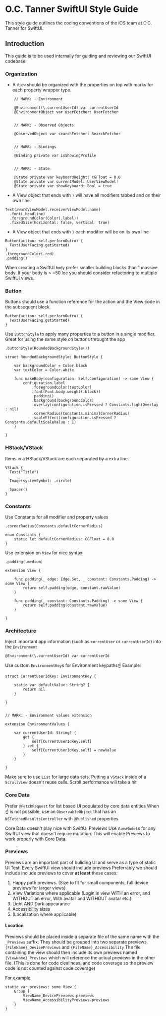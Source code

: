 
# O.C. Tanner SwiftUI Style Guide

This style guide outlines the coding conventions of the iOS team at O.C. Tanner for SwiftUI.

## Introduction

This guide is to be used internally for guiding and reviewing our SwiftUI codebase


### Organization

* A `View` should be organized with the properties on top with marks for each property wrapper type.

```
    // MARK: - Environment
    
    @Environment(\.currentUserId) var currentUserId
    @EnvironmentObject var userFetcher: UserFetcher
    
    
    // MARK: - Observed Objects
    
    @ObservedObject var searchFetcher: SearchFetcher
    
    
    // MARK: - Bindings
    
    @Binding private var isShowingProfile

    
    // MARK: - State
    
    @State private var keyboardHeight: CGFloat = 0.0
    @State private var currentModel: UserViewModel!
    @State private var showKeyboard: Bool = true
```

* A View object that ends with `)` will have all modifiers tabbed and on their own line.

```
Text(awardViewModel.receiverViewModel.name)
  .font(.headline)
  .foregroundColor(Color(.label))
  .fixedSize(horizontal: false, vertical: true)
```

* A View object that ends with `}` each modifier will be on its own line

```
Button(action: self.performOutro) {
  Text(UserFacing.getStarted)
}
.foregroundColor(.red)
.padding()
```

When creating a SwiftUI `body` prefer smaller building blocks than 1 massive body. 
If your body is > ~50 loc you should consider refactoring to multiple SwiftUI views. 


### Button

Buttons should use a function reference for the action and the View code in the subsequent block.

```
Button(action: self.performOutro) {
  Text(UserFacing.getStarted)
}

```
Use `ButtonStyle` to apply many properties to a button in a single modifier. Great for using the same style on buttons throught the app

`.buttonStyle(RoundedBackgroundStyle())`

```
struct RoundedBackgroundStyle: ButtonStyle {
    
    var backgroundColor = Color.black
    var textColor = Color.white
    
    func makeBody(configuration: Self.Configuration) -> some View {
        configuration.label
            .foregroundColor(textColor)
            .font(Font.body.weight(.black))
            .padding()
            .background(backgroundColor)
            .overlay(configuration.isPressed ? Constants.lightOverlay : nil)
            .cornerRadius(Constants.minimalCornerRadius)
            .scaleEffect(configuration.isPressed ? Constants.defaultScaleValue : 1)
    }
    
}

```

### HStack/VStack

Items in a HStack/VStack are each separated by a extra line.

```
VStack {
  Text("Title")
            
  Image(systemSymbol: .circle)
            
  Spacer()
}
```

### Constants

Use Constants for all modifier and property values

`.cornerRadius(Constants.defaultCornerRadius)`

```
enum Constants {
    static let defaultCornerRadius: CGFloat = 8.0
}

```

Use extension on `View` for nice syntax:

`.padding(.medium)`

```
extension View {

    func padding(_ edge: Edge.Set, _ constant: Constants.Padding) -> some View {
        return self.padding(edge, constant.rawValue)
    }
    
    func padding(_ constant: Constants.Padding) -> some View {
        return self.padding(constant.rawValue)
    }

}

```


### Architecture

Inject important app information (such as `currentUser` or `currentUserId`) into the `Environment`

`@Environment(\.currentUserId) var currentUserId`

Use custom `EnvironmentKey`s for Environment keypaths☝️
Example:

```
struct CurrentUserIdKey: EnvironmentKey {
    
    static var defaultValue: String? {
        return nil
    }
    
}


// MARK: - Environment values extension

extension EnvironmentValues {

    var currentUserId: String? {
        get {
            self[CurrentUserIdKey.self]
        } set {
            self[CurrentUserIdKey.self] = newValue
        }
    }
    
}
```

Make sure to use `List` for large data sets. Putting a `VStack` inside of a `ScrollView` doesn't reuse cells. Scroll performance will take a hit


### Core Data

 Prefer `@FetchRequest` for list based UI populated by core data entities
 When ☝️ is not possible, use an `ObservableObject` that has an `NSFetchedResultsController` with `@Published` properties

Core Data doesn't play nice with SwiftUI Previews
 Use `ViewModel`s for any SwiftUI view that doesn't require mutation. This will enable Previews to work properly with Core Data. 


### Previews

Previews are an important part of buliding UI and serve as a type of static UI Test. Every SwiftUI view should include previews
Preferrably we should include include previews to cover **at least** these cases:

1. Happy path previews. (Size to fit for small components, full device previews for larger views)
1. View Variations where applicable (Login in view WITH an error, and WITHOUT an error, With avatar and WITHOUT avatar etc.)
1. Light AND Dark appearance
1. Accessibility sizes
1. (Localization where applicable)

#### Location

Previews should be placed inside a separate file of the same name with the `_Previews` suffix. 
They should be grouped into two separate previews. `{FileName}_DevicePreviews` and `{FileName}_Accessibility`
The file containing the view should then include its own previews named `{ViewName}_Previews` which will reference the actual previews in the other file. (This is done for code clealiness, and code coverage so the preview code is not counted against code coverage)

For example:

```
static var previews: some View {
    Group {
        ViewName_DevicePreviews.previews 
        ViewName_AccessibilityPreviews.previews 
    }
}
```
